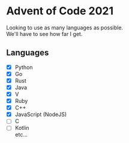 # Advent of Code 2021
Looking to use as many languages as possible.
<br>
We'll have to see how far I get.
<br>

## Languages
- [x] Python
- [x] Go
- [x] Rust
- [x] Java
- [x] V
- [x] Ruby
- [x] C++
- [x] JavaScript (NodeJS)
- [ ] C
- [ ] Kotlin
<br>etc...
